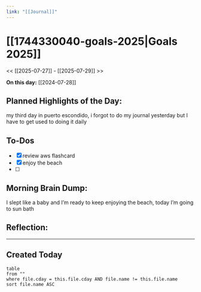```yaml
---
link: "[[Journal]]"
---
```

# [[1744330040-goals-2025|Goals 2025]]
<< [[2025-07-27]] - [[2025-07-29]] >>

**On this day:** [[2024-07-28]]
## Planned Highlights of the Day:
my third day in puerto escondido, i forgot to do my journal yesterday but I have to get used to doing it daily

## To-Dos
- [x] review aws flashcard
- [x] enjoy the beach
- [ ] 

## Morning Brain Dump:
I slept like a baby and I’m ready to keep enjoying the beach, today I’m going to sun bath

## Reflection:


---
## Created Today
```dataview
table
from ""
where file.cday = this.file.cday AND file.name != this.file.name
sort file.name ASC
```

